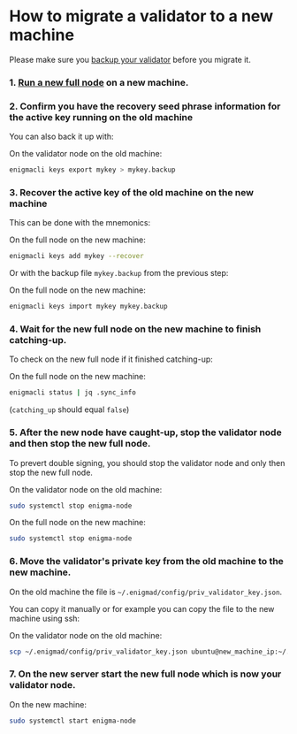 # How to migrate a validator to a new machine

Please make sure you [backup your validator](/docs/validators-and-full-nodes/backup-a-validator.md) before you migrate it.

### 1. [Run a new full node](/docs/validators-and-full-nodes/run-full-node-mainnet.md) on a new machine.

### 2. Confirm you have the recovery seed phrase information for the active key running on the old machine

You can also back it up with:

On the validator node on the old machine:
```bash
enigmacli keys export mykey > mykey.backup
```

### 3. Recover the active key of the old machine on the new machine

This can be done with the mnemonics:

On the full node on the new machine:
```bash
enigmacli keys add mykey --recover
```

Or with the backup file `mykey.backup` from the previous step:

On the full node on the new machine:
```bash
enigmacli keys import mykey mykey.backup
```

### 4. Wait for the new full node on the new machine to finish catching-up.

To check on the new full node if it finished catching-up:

On the full node on the new machine:
```bash
enigmacli status | jq .sync_info
```

(`catching_up` should equal `false`)

### 5. After the new node have caught-up, stop the validator node and then stop the new full node.

To prevert double signing, you should stop the validator node and only then stop the new full node.

On the validator node on the old machine:
```bash
sudo systemctl stop enigma-node
```

On the full node on the new machine:
```bash
sudo systemctl stop enigma-node
```

### 6. Move the validator's private key from the old machine to the new machine.

On the old machine the file is `~/.enigmad/config/priv_validator_key.json`.

You can copy it manually or for example you can copy the file to the new machine using ssh:

On the validator node on the old machine:
```bash
scp ~/.enigmad/config/priv_validator_key.json ubuntu@new_machine_ip:~/.enigmad/config/priv_validator_key.json
```

### 7. On the new server start the new full node which is now your validator node.

On the new machine:
```bash
sudo systemctl start enigma-node
```
